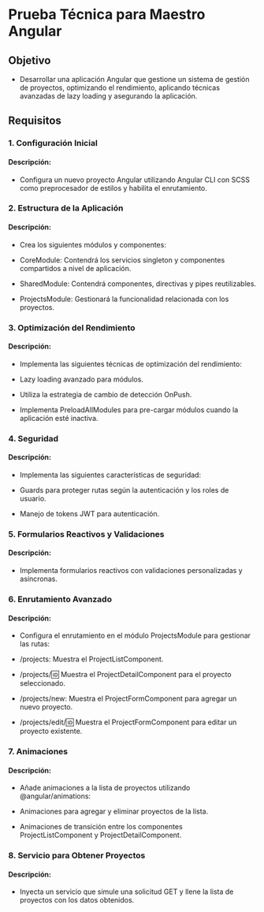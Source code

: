 # Prueba Técnica para Maestro Angular
## Objetivo
- Desarrollar una aplicación Angular que gestione un sistema de gestión de proyectos, optimizando el rendimiento, aplicando técnicas avanzadas de lazy loading y asegurando la aplicación.

## Requisitos

### 1. Configuración Inicial

#### Descripción:
- Configura un nuevo proyecto Angular utilizando Angular CLI con SCSS como preprocesador de estilos y habilita el enrutamiento.

### 2. Estructura de la Aplicación
#### Descripción:
- Crea los siguientes módulos y componentes:

- CoreModule: Contendrá los servicios singleton y componentes compartidos a nivel de aplicación.
- SharedModule: Contendrá componentes, directivas y pipes reutilizables.
- ProjectsModule: Gestionará la funcionalidad relacionada con los proyectos.

### 3. Optimización del Rendimiento
#### Descripción:
- Implementa las siguientes técnicas de optimización del rendimiento:

- Lazy loading avanzado para módulos.
- Utiliza la estrategia de cambio de detección OnPush.
- Implementa PreloadAllModules para pre-cargar módulos cuando la aplicación esté inactiva.

### 4. Seguridad
#### Descripción:
- Implementa las siguientes características de seguridad:

- Guards para proteger rutas según la autenticación y los roles de usuario.
- Manejo de tokens JWT para autenticación.

### 5. Formularios Reactivos y Validaciones
#### Descripción:
- Implementa formularios reactivos con validaciones personalizadas y asíncronas.

### 6. Enrutamiento Avanzado
#### Descripción:
- Configura el enrutamiento en el módulo ProjectsModule para gestionar las rutas:

- /projects: Muestra el ProjectListComponent.
- /projects/:id: Muestra el ProjectDetailComponent para el proyecto seleccionado.
- /projects/new: Muestra el ProjectFormComponent para agregar un nuevo proyecto.
- /projects/edit/:id: Muestra el ProjectFormComponent para editar un proyecto existente.

### 7. Animaciones
#### Descripción:
- Añade animaciones a la lista de proyectos utilizando @angular/animations:

- Animaciones para agregar y eliminar proyectos de la lista.
- Animaciones de transición entre los componentes ProjectListComponent y ProjectDetailComponent.

### 8. Servicio para Obtener Proyectos
#### Descripción:
- Inyecta un servicio que simule una solicitud GET y llene la lista de proyectos con los datos obtenidos.